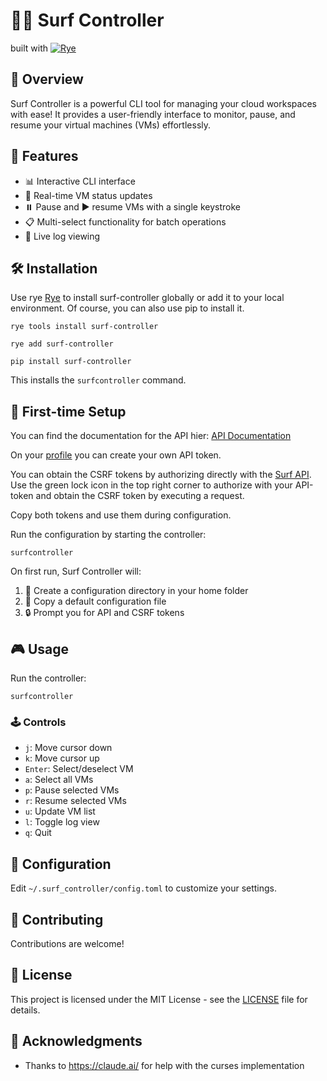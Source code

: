 # 🏄‍♂️ Surf Controller
built with [![Rye](https://img.shields.io/endpoint?url=https://gist.githubusercontent.com/ischaojie/7e975b710fd2265b983c051349369881/raw/5cc749c1b94777dc04069668e0c19959bbbd5b46/rye-badge.json)](https://rye-up.com/)

## 🌊 Overview

Surf Controller is a powerful CLI tool for managing your cloud workspaces with ease! It provides a user-friendly interface to monitor, pause, and resume your virtual machines (VMs) effortlessly.

## 🚀 Features

- 📊 Interactive CLI interface
- 🔄 Real-time VM status updates
- ⏸️ Pause and ▶️ resume VMs with a single keystroke
- 📋 Multi-select functionality for batch operations
- 📜 Live log viewing

## 🛠️ Installation

Use rye [Rye](https://rye-up.com/) to install surf-controller globally or add it to your local environment. Of course, you can also use pip to install it.

```
rye tools install surf-controller
```

```
rye add surf-controller
```

```
pip install surf-controller
```

This installs the `surfcontroller` command.


## 🔑 First-time Setup

You can find the documentation for the API hier: [API Documentation](https://servicedesk.surf.nl/wiki/display/WIKI/SRC+API)

On your [profile](https://portal.live.surfresearchcloud.nl/profile) you can create your own API token.

You can obtain the CSRF tokens by authorizing directly with the [Surf API](https://gw.live.surfresearchcloud.nl/v1/workspace/swagger/docs/).
Use the green lock icon in the top right corner to authorize with your API-token and obtain the CSRF token by executing a request.

Copy both tokens and use them during configuration.

Run the configuration by starting the controller:
```
surfcontroller
```

On first run, Surf Controller will:

1. 📁 Create a configuration directory in your home folder
2. 📄 Copy a default configuration file
3. 🔒 Prompt you for API and CSRF tokens

## 🎮 Usage

Run the controller:
```
surfcontroller
```

### 🕹️ Controls

- `j`: Move cursor down
- `k`: Move cursor up
- `Enter`: Select/deselect VM
- `a`: Select all VMs
- `p`: Pause selected VMs
- `r`: Resume selected VMs
- `u`: Update VM list
- `l`: Toggle log view
- `q`: Quit

## 📝 Configuration

Edit `~/.surf_controller/config.toml` to customize your settings.

## 🤝 Contributing
Contributions are welcome!

## 📜 License

This project is licensed under the MIT License - see the [LICENSE](LICENSE) file for details.

## 🙏 Acknowledgments

- Thanks to https://claude.ai/ for help with the curses implementation